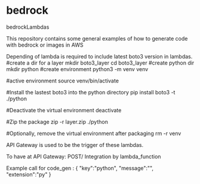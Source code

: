 # bedrock
bedrockLambdas

This repository contains some general examples of how to generate code with bedrock or images in AWS

Depending of lambda is required to include latest boto3 version in lambdas.
#create a dir for a layer 
mkdir boto3_layer
cd boto3_layer
#create python dir
mkdir python
#create environment 
python3 -m venv venv

#active environment 
source venv/bin/activate

#Install the lastest boto3 into the python directory 
pip install boto3 -t ./python

#Deactivate the virtual environment 
deactivate

#Zip the package
zip -r layer.zip ./python 

#Optionally, remove the virtual environment after packaging 
rm -r venv


API Gateway is used to be the trigger of these lambdas. 

To have at API Gateway: 
  POST/ 
  Integration by lambda_function

Example call for code_gen : 
{
"key":"python",
"message":"",
"extension":"py"
}


